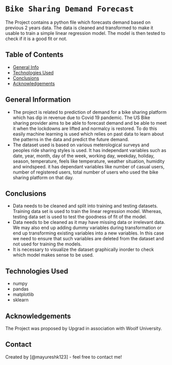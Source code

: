 # `Bike Sharing Demand Forecast`

The Project contains a python file which forecasts demand based on previous 2 years data. The data is cleaned and transformed to make it usable to train a simple linear regression model. The model is then tested to check if it is a good fit or not.

## Table of Contents

* [General Info](#general-information)
* [Technologies Used](#technologies-used)
* [Conclusions](#conclusions)
* [Acknowledgements](#acknowledgements)

## General Information

- The project is related to prediction of demand for a bike sharing platform which has dip in revenue due to Covid 19 pandemic. The US Bike sharing provider aims to be able to forecast demand and be able to meet it when the lockdowns are lifted and normalcy is restored. To do this easily machine learning is used which relies on past data to learn about the patterns in the data and predict the future demand.
- The dataset used is based on various meterological surveys and peoples ride sharing styles is used. It has independant variables such as date, year, month, day of the week, working day, weekday, holiday, season, temperature, feels like temperature, weather situation, humidity and windspeed. it has dependant variables like number of casual users, number of registered users, total number of users who used the bike sharing platform on that day.

## Conclusions

- Data needs to be cleaned and split into training and testing datasets. Training data set is used to train the linear regression model. Whereas, testing data set is used to test the goodness of fit of the model.
- Data needs to be cleaned as it may have missing data or irrelevant data. We may also end up adding dummy variables during transformation or end up transforming existing variables into a new variables. In this case we need to ensure that such variables are deleted from the dataset and not used for training the models.
- It is necessary to visualize the dataset graphically inorder to check which model makes sense to be used.

## Technologies Used

- numpy
- pandas
- matplotlib
- sklearn

## Acknowledgements

The Project was proposed by Upgrad in association with Woolf University.

## Contact

Created by [@mayureshk123] - feel free to contact me!
